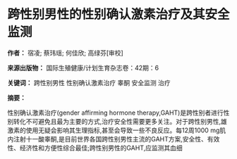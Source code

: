 # 跨性别男性的性别确认激素治疗及其安全监测

**作者：** 宿凌; 蔡玮瑶; 何佳欣; 高绿芬[审校]

**来源出版物：** 国际生殖健康/计划生育杂志卷：42期：6

**关键词：** 跨性别男性 性别确认激素治疗 睾酮 安全监测 治疗

**摘要：**

性别确认激素治疗(gender affirming hormone therapy,GAHT)是跨性别者进行性别转化不可避免且最为主要的方式,治疗安全性需要更多关注。对于跨性别男性,雄激素的使用无疑会影响其生理指标,甚至会导致一些不良反应。每12周1000 mg肌内注射十一酸睾酮,是目前世界各国跨性别男性主流的GAHT方案,安全性、有效性、经济性和方便性综合最佳;跨性别男性的GAHT,应监测其血细
